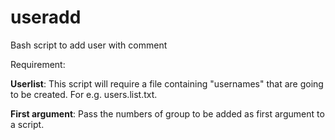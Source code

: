 # useradd
Bash script to add user with comment

Requirement:

**Userlist**: This script will require a file containing "usernames" that are going to be created. For e.g. users.list.txt.

**First argument**: Pass the numbers of group to be added as first argument to a script.
